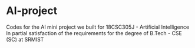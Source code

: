 # AI-project
Codes for the AI mini project we built for 18CSC305J - Artificial Intelligence In partial satisfaction of the requirements for the degree of B.Tech - CSE (SC) at SRMIST
